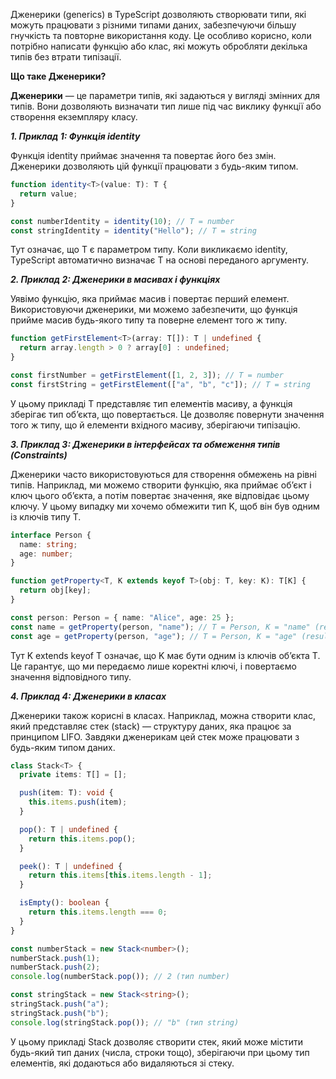 Дженерики (generics) в TypeScript дозволяють створювати типи, які можуть працювати
з різними типами даних, забезпечуючи більшу гнучкість та повторне використання коду. 
Це особливо корисно, коли потрібно написати функцію або клас, які можуть обробляти декілька типів
без втрати типізації.

**Що таке Дженерики?**

**Дженерики** — це параметри типів, які задаються у вигляді змінних для типів. 
Вони дозволяють визначати тип лише під час виклику функції або створення екземпляру класу.

**_1. Приклад 1: Функція identity_**

Функція identity приймає значення та повертає його без змін. 
Дженерики дозволяють цій функції працювати з будь-яким типом.

```ts
function identity<T>(value: T): T {
  return value;
}

const numberIdentity = identity(10); // T = number
const stringIdentity = identity("Hello"); // T = string
```
Тут <T> означає, що T є параметром типу. Коли викликаємо identity, 
TypeScript автоматично визначає T на основі переданого аргументу.


**_2. Приклад 2: Дженерики в масивах і функціях_**

Уявімо функцію, яка приймає масив і повертає перший елемент. Використовуючи дженерики, 
ми можемо забезпечити, що функція прийме масив будь-якого типу та поверне елемент того ж типу.

```ts
function getFirstElement<T>(array: T[]): T | undefined {
  return array.length > 0 ? array[0] : undefined;
}

const firstNumber = getFirstElement([1, 2, 3]); // T = number
const firstString = getFirstElement(["a", "b", "c"]); // T = string
```
У цьому прикладі T представляє тип елементів масиву, а функція зберігає тип об’єкта, що повертається. 
Це дозволяє повернути значення того ж типу, що й елементи вхідного масиву, зберігаючи типізацію.

**_3. Приклад 3: Дженерики в інтерфейсах та обмеження типів (Constraints)_**

Дженерики часто використовуються для створення обмежень на рівні типів. 
Наприклад, ми можемо створити функцію, яка приймає об’єкт і ключ цього об’єкта, а потім повертає значення, 
яке відповідає цьому ключу. У цьому випадку ми хочемо обмежити тип K, щоб він був одним із ключів типу T.

```ts
interface Person {
  name: string;
  age: number;
}

function getProperty<T, K extends keyof T>(obj: T, key: K): T[K] {
  return obj[key];
}

const person: Person = { name: "Alice", age: 25 };
const name = getProperty(person, "name"); // T = Person, K = "name" (result: string)
const age = getProperty(person, "age"); // T = Person, K = "age" (result: number)
```
Тут K extends keyof T означає, що K має бути одним із ключів об’єкта T. 
Це гарантує, що ми передаємо лише коректні ключі, і повертаємо значення відповідного типу.

**_4. Приклад 4: Дженерики в класах_**

Дженерики також корисні в класах. Наприклад, можна створити клас, 
який представляє стек (stack) — структуру даних, яка працює за принципом LIFO. 
Завдяки дженерикам цей стек може працювати з будь-яким типом даних.

```ts
class Stack<T> {
  private items: T[] = [];

  push(item: T): void {
    this.items.push(item);
  }

  pop(): T | undefined {
    return this.items.pop();
  }

  peek(): T | undefined {
    return this.items[this.items.length - 1];
  }

  isEmpty(): boolean {
    return this.items.length === 0;
  }
}

const numberStack = new Stack<number>();
numberStack.push(1);
numberStack.push(2);
console.log(numberStack.pop()); // 2 (тип number)

const stringStack = new Stack<string>();
stringStack.push("a");
stringStack.push("b");
console.log(stringStack.pop()); // "b" (тип string)
```
У цьому прикладі Stack<T> дозволяє створити стек, який може містити будь-який 
тип даних (числа, строки тощо), зберігаючи при цьому тип елементів, які додаються або видаляються зі стеку.

